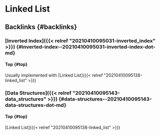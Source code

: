 # Linked List


## Backlinks {#backlinks}


### [Inverted Index]({{< relref "20210410095031-inverted_index" >}}) {#inverted-index--20210410095031-inverted-index-dot-md}


#### Top {#top}

Usually implemented with [Linked List]({{< relref "20210410095138-linked_list" >}})


### [Data Structures]({{< relref "20210410095143-data_structures" >}}) {#data-structures--20210410095143-data-structures-dot-md}


#### Top {#top}

[Linked List]({{< relref "20210410095138-linked_list" >}})

